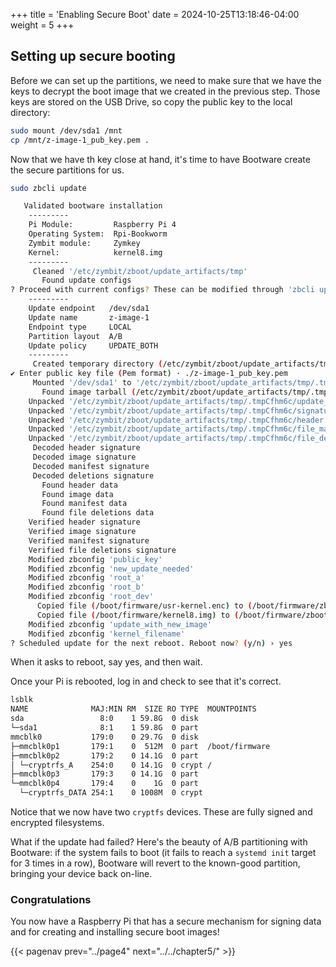 +++
title = 'Enabling Secure Boot'
date = 2024-10-25T13:18:46-04:00
weight = 5
+++

## Setting up secure booting

Before we can set up the partitions, we need to make sure that we have the keys to decrypt the boot image that we created in the previous step. Those keys are stored on the USB Drive, so copy the public key to the local directory:

```bash
sudo mount /dev/sda1 /mnt
cp /mnt/z-image-1_pub_key.pem .
```

Now that we have th key close at hand, it's time to have Bootware create the secure partitions for us.

```bash
sudo zbcli update
```
```bash
   Validated bootware installation
	---------
	Pi Module:         Raspberry Pi 4
	Operating System:  Rpi-Bookworm
	Zymbit module:     Zymkey
	Kernel:            kernel8.img
	---------
     Cleaned '/etc/zymbit/zboot/update_artifacts/tmp'
       Found update configs
? Proceed with current configs? These can be modified through 'zbcli update-config'
	---------
 	Update endpoint   /dev/sda1
 	Update name       z-image-1
 	Endpoint type     LOCAL
 	Partition layout  A/B
 	Update policy     UPDATE_BOTH
 	---------
     Created temporary directory (/etc/zymbit/zboot/update_artifacts/tmp/.tmpCfhm6c)
✔ Enter public key file (Pem format) · ./z-image-1_pub_key.pem
     Mounted '/dev/sda1' to '/etc/zymbit/zboot/update_artifacts/tmp/.tmpyKYgR3'
       Found image tarball (/etc/zymbit/zboot/update_artifacts/tmp/.tmpyKYgR3/z-image-1.zi)
    Unpacked '/etc/zymbit/zboot/update_artifacts/tmp/.tmpCfhm6c/update_artifact.tar'
    Unpacked '/etc/zymbit/zboot/update_artifacts/tmp/.tmpCfhm6c/signatures'
    Unpacked '/etc/zymbit/zboot/update_artifacts/tmp/.tmpCfhm6c/header.txt'
    Unpacked '/etc/zymbit/zboot/update_artifacts/tmp/.tmpCfhm6c/file_manifest'
    Unpacked '/etc/zymbit/zboot/update_artifacts/tmp/.tmpCfhm6c/file_deletions'
     Decoded header signature
     Decoded image signature
     Decoded manifest signature
     Decoded deletions signature
       Found header data
       Found image data
       Found manifest data
       Found file deletions data
    Verified header signature
    Verified image signature
    Verified manifest signature
    Verified file deletions signature
    Modified zbconfig 'public_key'
    Modified zbconfig 'new_update_needed'
    Modified zbconfig 'root_a'
    Modified zbconfig 'root_b'
    Modified zbconfig 'root_dev'
      Copied file (/boot/firmware/usr-kernel.enc) to (/boot/firmware/zboot_bkup/usr-kernel-A.enc)
      Copied file (/boot/firmware/kernel8.img) to (/boot/firmware/zboot_bkup/kernel8.img)
    Modified zbconfig 'update_with_new_image'
    Modified zbconfig 'kernel_filename'
? Scheduled update for the next reboot. Reboot now? (y/n) › yes
```

When it asks to reboot, say yes, and then wait.

Once your Pi is rebooted, log in and check to see that it's correct.

```bash
lsblk
NAME              MAJ:MIN RM  SIZE RO TYPE  MOUNTPOINTS
sda                 8:0    1 59.8G  0 disk
└─sda1              8:1    1 59.8G  0 part
mmcblk0           179:0    0 29.7G  0 disk
├─mmcblk0p1       179:1    0  512M  0 part  /boot/firmware
├─mmcblk0p2       179:2    0 14.1G  0 part
│ └─cryptrfs_A    254:0    0 14.1G  0 crypt /
├─mmcblk0p3       179:3    0 14.1G  0 part
└─mmcblk0p4       179:4    0    1G  0 part
  └─cryptrfs_DATA 254:1    0 1008M  0 crypt
```

Notice that we now have two `cryptfs` devices. These are fully signed and encrypted filesystems.

What if the update had failed? Here's the beauty of A/B partitioning with Bootware: if the system fails to boot (it fails to reach a `systemd init` target for 3 times in a row), Bootware will revert to the known-good partition, bringing your device back on-line.

### Congratulations

You now have a Raspberry Pi that has a secure mechanism for signing data and for creating and installing secure boot images!

{{< pagenav prev="../page4" next="../../chapter5/" >}}